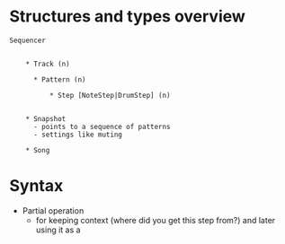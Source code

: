 

# Structures and types overview

    Sequencer


        * Track (n)

          * Pattern (n)
      
              * Step [NoteStep|DrumStep] (n)
              
        
        * Snapshot
          - points to a sequence of patterns
          - settings like muting
        
        * Song


# Syntax 

  - Partial operation
    - for keeping context (where did you get this step from?)
      and later using it as a 
